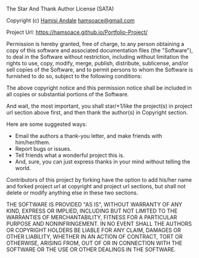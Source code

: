 The Star And Thank Author License (SATA)

Copyright (c) [Hamisi Andale](https://hamsoace.github.io/Portfolio-Project/) <hamsoace@gmail.com>

Project Url: https://hamsoace.github.io/Portfolio-Project/

Permission is hereby granted, free of charge, to any person obtaining a copy
of this software and associated documentation files (the "Software"), to deal
in the Software without restriction, including without limitation the rights
to use, copy, modify, merge, publish, distribute, sublicense, and/or sell
copies of the Software, and to permit persons to whom the Software is
furnished to do so, subject to the following conditions:

The above copyright notice and this permission notice shall be included in
all copies or substantial portions of the Software.

And wait, the most important, you shall star/+1/like the project(s) in project url
section above first, and then thank the author(s) in Copyright section.

Here are some suggested ways:

 - Email the authors a thank-you letter, and make friends with him/her/them.
 - Report bugs or issues.
 - Tell friends what a wonderful project this is.
 - And, sure, you can just express thanks in your mind without telling the world.

Contributors of this project by forking have the option to add his/her name and
forked project url at copyright and project url sections, but shall not delete
or modify anything else in these two sections.

THE SOFTWARE IS PROVIDED "AS IS", WITHOUT WARRANTY OF ANY KIND, EXPRESS OR
IMPLIED, INCLUDING BUT NOT LIMITED TO THE WARRANTIES OF MERCHANTABILITY,
FITNESS FOR A PARTICULAR PURPOSE AND NONINFRINGEMENT. IN NO EVENT SHALL THE
AUTHORS OR COPYRIGHT HOLDERS BE LIABLE FOR ANY CLAIM, DAMAGES OR OTHER
LIABILITY, WHETHER IN AN ACTION OF CONTRACT, TORT OR OTHERWISE, ARISING FROM,
OUT OF OR IN CONNECTION WITH THE SOFTWARE OR THE USE OR OTHER DEALINGS IN
THE SOFTWARE.
